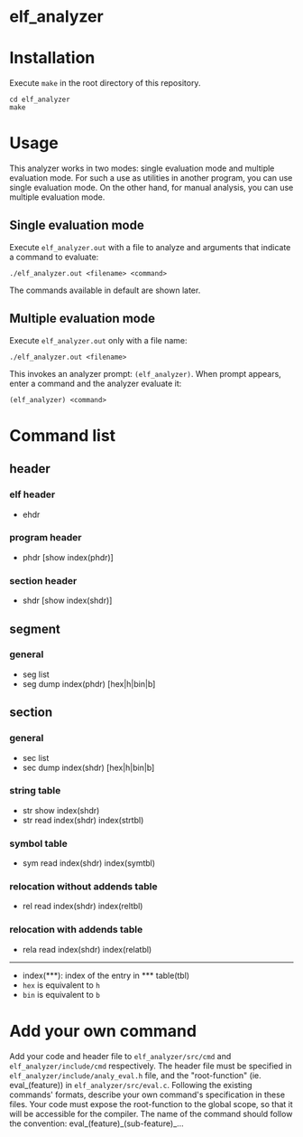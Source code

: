 # elf_analyzer

# Installation
Execute `make` in the root directory of this repository.
```
cd elf_analyzer
make
```

# Usage
This analyzer works in two modes: single evaluation mode and multiple evaluation mode. For such a use as utilities in another program, you can use single evaluation mode. On the other hand, for manual analysis, you can use multiple evaluation mode.

## Single evaluation mode
Execute `elf_analyzer.out` with a file to analyze and arguments that indicate a command to evaluate:
```
./elf_analyzer.out <filename> <command>
```
The commands available in default are shown later.

## Multiple evaluation mode
Execute `elf_analyzer.out` only with a file name:
```
./elf_analyzer.out <filename>
```
This invokes an analyzer prompt: `(elf_analyzer)`. When prompt appears, enter a command and the analyzer evaluate it:
```
(elf_analyzer) <command>
```

# Command list
## header
### elf header
- ehdr
### program header
- phdr [show index(phdr)]
### section header
- shdr [show index(shdr)]
## segment
### general
- seg list
- seg dump index(phdr) [hex|h|bin|b]
## section
### general
- sec list
- sec dump index(shdr) [hex|h|bin|b]
### string table
- str show index(shdr)
- str read index(shdr) index(strtbl)
### symbol table
- sym read index(shdr) index(symtbl)
### relocation without addends table
- rel read index(shdr) index(reltbl)
### relocation with addends table
- rela read index(shdr) index(relatbl)

---
- index(***): index of the entry in *** table(tbl)
- `hex` is equivalent to `h`
- `bin` is equivalent to `b`

# Add your own command
Add your code and header file to `elf_analyzer/src/cmd` and `elf_analyzer/include/cmd` respectively. The header file must be specified in `elf_analyzer/include/analy_eval.h` file, and the "root-function" (ie. eval_(feature)) in `elf_analyzer/src/eval.c`. Following the existing commands' formats, describe your own command's specification in these files. Your code must expose the root-function to the global scope, so that it will be accessible for the compiler. The name of the command should follow the convention: eval_(feature)\_(sub-feature)_...
